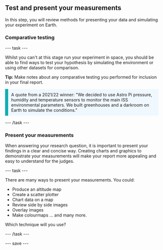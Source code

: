## Test and present your measurements

In this step, you will review methods for presenting your data and simulating your experiment on Earth. 

### Comparative testing

--- task ---

Whilst you can't at this stage run your experiment in space, you should be able to find ways to test your hypothesis by simulating the environment or using other datasets for comparison. 

**Tip:** Make notes about any comparative testing you performed for inclusion in your final report. 

<p style="border-left: solid; border-width:10px; border-color: #0faeb0; background-color: aliceblue; padding: 10px;">
A quote from a 2021/22 winner: "We decided to use Astro Pi pressure, humidity and temperature sensors to monitor the main ISS environmental parameters. We built greenhouses and a darkroom on Earth to simulate the conditions."
</p>

--- /task ---

### Present your measurements

When answering your research question, it is important to present your findings in a clear and concise way. Creating charts and graphics to demonstrate your measurements will make your report more appealing and easy to understand for the judges. 

--- task ---

There are many ways to present your measurements. You could: 
+ Produce an altitude map
+ Create a scatter plotter
+ Chart data on a map
+ Review side by side images 
+ Overlay images
+ Make colourmaps
... and many more. 

Which technique will you use? 

--- /task ---



--- save ---
